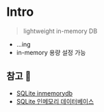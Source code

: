 # Intro
> lightweight in-memory DB

+ ...ing
+ in-memory 용량 설정 가능

## 참고 💫
+ [SQLite inmemorydb](https://www.sqlite.org/inmemorydb.html)
+ [SQLite 인메모리 데이터베이스](https://runebook.dev/ko/docs/sqlite/inmemorydb)
